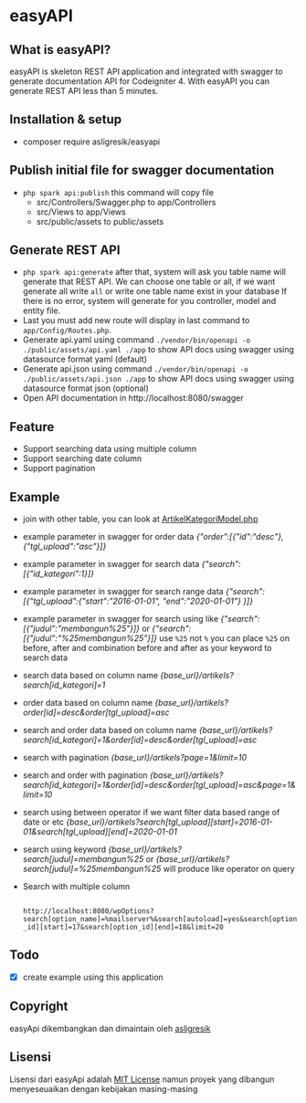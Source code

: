 # easyAPI

## What is easyAPI?

easyAPI is skeleton REST API application and integrated with swagger to generate documentation API for Codeigniter 4.
With easyAPI you can generate REST API less than 5 minutes.

## Installation & setup

- composer require asligresik/easyapi 
## Publish initial file for swagger documentation
- `php spark api:publish` this command will copy file 
    - src/Controllers/Swagger.php to app/Controllers
    - src/Views to app/Views
    - src/public/assets to public/assets
## Generate REST API
- `php spark api:generate`
after that, system will ask you table name will generate that REST API. We can choose one table or all, if we want generate all write `all` or write one table name exist in your database
If there is no error, system will generate for you controller, model and entity file.
- Last you must add new route will display in last command to `app/Config/Routes.php`.
- Generate api.yaml using command `./vendor/bin/openapi -o ./public/assets/api.yaml ./app` to show API docs using swagger using datasource format yaml (default)
- Generate api.json using command `./vendor/bin/openapi -o ./public/assets/api.json ./app` to show API docs using swagger using datasource format json (optional)
- Open API documentation in http://localhost:8080/swagger

## Feature
- Support searching data using multiple column
- Support searching date column
- Support pagination

## Example
- join with other table, you can look at [ArtikelKategoriModel.php](https://github.com/pandigresik/easyAPI/blob/master/app/Models/ArtikelKategoriModel.php)
- example parameter in swagger for order data *{"order":[{"id":"desc"},{"tgl_upload":"asc"}]}*
- example parameter in swagger for search data *{"search":[{"id_kategori":1}]}*
- example parameter in swagger for search range data *{"search":[{"tgl_upload":{"start":"2016-01-01", "end":"2020-01-01"} }]}*
- example parameter in swagger for search using like *{"search":[{"judul":"membangun%25"}]}* or *{"search":[{"judul":"%25membangun%25"}]}* use `%25` not `%` you can place `%25` on before, after and combination before and after as your keyword to search data 
- search data based on column name *{base_url}/artikels?search[id_kategori]=1*
- order data based on column name *{base_url}/artikels?order[id]=desc&order[tgl_upload]=asc*
- search and order data based on column name *{base_url}/artikels?search[id_kategori]=1&order[id]=desc&order[tgl_upload]=asc*
- search with pagination *{base_url}/artikels?page=1&limit=10*
- search and order with pagination *{base_url}/artikels?search[id_kategori]=1&order[id]=desc&order[tgl_upload]=asc&page=1&limit=10*
- search using between operator if we want filter data based range of date or etc *{base_url}/artikels?search[tgl_upload][start]=2016-01-01&search[tgl_upload][end]=2020-01-01*
- search using keyword *{base_url}/artikels?search[judul]=membangun%25* or *{base_url}/artikels?search[judul]=%25membangun%25* will produce like operator on query
- Search with multiple column 
    ```curl -X GET "http://localhost:8080/wpOptions?search[option_name]=%mailserver%&search[autoload]=yes&search[option_id][start]=17&search[option_id][end]=18&limit=20" -H  "accept: application/json" -H  "Authorization: Bearer eyJ0eXAiOiJKV1QiLCJhbGciOiJIUzI1NiJ9.eyJhdWQiOiJodHRwOlwvXC9sb2NhbGhvc3Q6ODA4MCIsImlhdCI6MTM1Njk5OTUyNCwiZW1haWwiOiJ0ZXMiLCJuYmYiOjEzNTcwMDAwMDB9.Pg4laqjebIDLzoFDS0ySnOKOueKLWjnXwWILsSmVsVI"
    ```

    ```http://localhost:8080/wpOptions?search[option_name]=%mailserver%&search[autoload]=yes&search[option_id][start]=17&search[option_id][end]=18&limit=20```

## Todo
- [X] create example using this application

## Copyright

easyApi dikembangkan dan dimaintain oleh [asligresik](https://github.com/pandigresik)

## Lisensi

Lisensi dari easyApi adalah [MIT License](LICENSE) namun proyek yang dibangun menyeseuaikan dengan kebijakan masing-masing